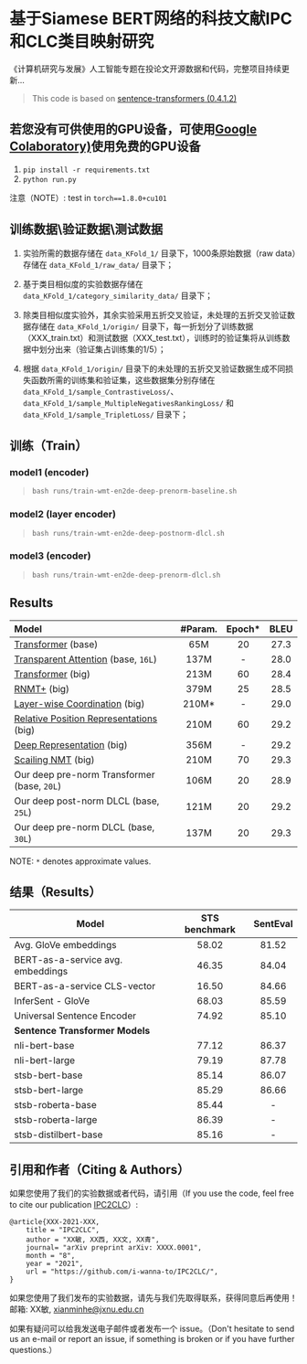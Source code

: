 # 基于Siamese BERT网络的科技文献IPC和CLC类目映射研究

《计算机研究与发展》人工智能专题在投论文开源数据和代码，完整项目持续更新...

> This code is based on [sentence-transformers (0.4.1.2)](https://github.com/UKPLab/sentence-transformers)

## 若您没有可供使用的GPU设备，可使用[Google Colaboratory)](https://colab.research.google.com/notebooks/intro.ipynb)使用免费的GPU设备

1. `pip install -r requirements.txt`
2. `python run.py`

注意（NOTE）: test in `torch==1.8.0+cu101`

## 训练数据\验证数据\测试数据

1. 实验所需的数据存储在 `data_KFold_1/` 目录下，1000条原始数据（raw data）存储在 `data_KFold_1/raw_data/` 目录下；

2. 基于类目相似度的实验数据存储在 `data_KFold_1/category_similarity_data/` 目录下；

3. 除类目相似度实验外，其余实验采用五折交叉验证，未处理的五折交叉验证数据存储在 `data_KFold_1/origin/` 目录下，每一折划分了训练数据（XXX_train.txt）和测试数据（XXX_test.txt），训练时的验证集将从训练数据中划分出来（验证集占训练集的1/5）；

4. 根据 `data_KFold_1/origin/` 目录下的未处理的五折交叉验证数据生成不同损失函数所需的训练集和验证集，这些数据集分别存储在 `data_KFold_1/sample_ContrastiveLoss/`、`data_KFold_1/sample_MultipleNegativesRankingLoss/` 和 `data_KFold_1/sample_TripletLoss/` 目录下；

## 训练（Train）

### model1 (encoder)

> `bash runs/train-wmt-en2de-deep-prenorm-baseline.sh`

### model2 (layer encoder)

> `bash runs/train-wmt-en2de-deep-postnorm-dlcl.sh`

### model3 (encoder)

> `bash runs/train-wmt-en2de-deep-prenorm-dlcl.sh`

## Results

Model | #Param. |Epoch* | BLEU 
:--|:--:|:--:|:--:|
[Transformer](https://arxiv.org/abs/1706.03762) (base) | 65M | 20 | 27.3
[Transparent Attention](https://arxiv.org/abs/1808.07561) (base, `16L`) | 137M | - | 28.0
[Transformer](https://arxiv.org/abs/1706.03762) (big) | 213M | 60 | 28.4
[RNMT+](https://arxiv.org/abs/1804.09849) (big) | 379M | 25 | 28.5
[Layer-wise Coordination](https://papers.nips.cc/paper/8019-layer-wise-coordination-between-encoder-and-decoder-for-neural-machine-translation.pdf) (big) | 210M* | - | 29.0
[Relative Position Representations](https://arxiv.org/abs/1803.02155) (big) | 210M | 60 | 29.2
[Deep Representation](https://arxiv.org/abs/1810.10181) (big) | 356M | - | 29.2
[Scailing NMT](https://arxiv.org/abs/1806.00187) (big) | 210M | 70 | 29.3
Our deep pre-norm Transformer (base, `20L`) | 106M | 20 | 28.9
Our deep post-norm DLCL (base, `25L`) | 121M | 20 | 29.2
Our deep pre-norm DLCL (base, `30L`) | 137M | 20 | 29.3


NOTE: `*` denotes approximate values.



## 结果（Results）

| Model    | STS benchmark | SentEval  |
| ----------------------------------|:-----: |:---:   |
| Avg. GloVe embeddings             | 58.02  | 81.52  |
| BERT-as-a-service avg. embeddings | 46.35  | 84.04  |
| BERT-as-a-service CLS-vector      | 16.50  | 84.66  |
| InferSent - GloVe                 | 68.03  | 85.59  |
| Universal Sentence Encoder        | 74.92  | 85.10  |
|**Sentence Transformer Models**    ||
| nli-bert-base       | 77.12  | 86.37 |
| nli-bert-large     | 79.19  | 87.78 |
| stsb-bert-base    | 85.14  | 86.07 |
| stsb-bert-large   | 85.29 | 86.66|
| stsb-roberta-base | 85.44 | - |
| stsb-roberta-large | 86.39 | - |
| stsb-distilbert-base| 85.16 | - |


## 引用和作者（Citing & Authors）
如果您使用了我们的实验数据或者代码，请引用（If you use the code, feel free to cite our publication [IPC2CLC](https://github.com/i-wanna-to/IPC2CLC/)）:
``` 
@article{XXX-2021-XXX,
    title = "IPC2CLC",
    author = "XX敏, XX西, XX文, XX青", 
    journal= "arXiv preprint arXiv: XXXX.0001",
    month = "8",
    year = "2021",
    url = "https://github.com/i-wanna-to/IPC2CLC/",
}
```

如果您使用了我们发布的实验数据，请先与我们先取得联系，获得同意后再使用！
邮箱: XX敏, xianminhe@jxnu.edu.cn

如果有疑问可以给我发送电子邮件或者发布一个 issue。（Don't hesitate to send us an e-mail or report an issue, if something is broken or if you have further questions.）
